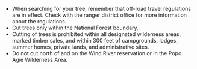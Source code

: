 * When searching for your tree, remember that off-road travel regulations are in effect. Check with the ranger district office for more information about the regulations.
* Cut trees only within the National Forest boundary.
* Cutting of trees is prohibited within all designated wilderness areas, marked timber sales, and within 300 feet of campgrounds, lodges, summer homes, private lands, and administrative sites.
* Do not cut north of and on the Wind River reservation or in the Popo Agie Wilderness Area.